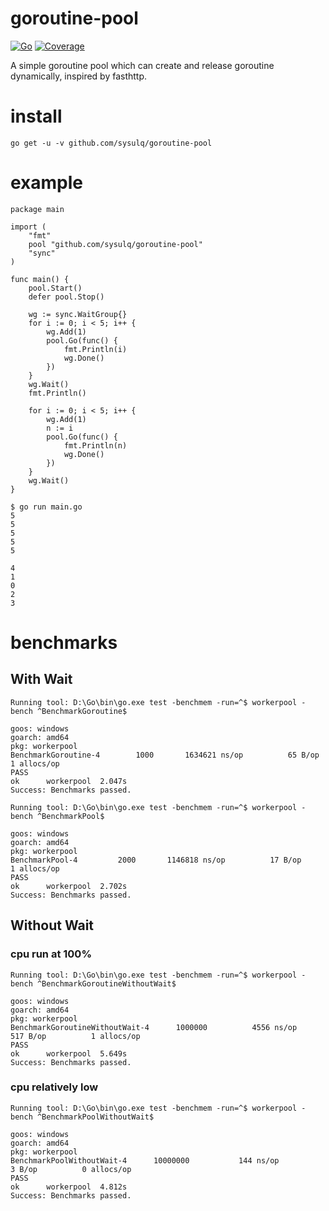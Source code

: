 # goroutine-pool
[![Go](https://github.com/sysulq/goroutine-pool/actions/workflows/go.yml/badge.svg)](https://github.com/sysulq/goroutine-pool/actions/workflows/go.yml)
[![Coverage](https://codecov.io/gh/sysulq/goroutine-pool/branch/master/graph/badge.svg)](https://codecov.io/gh/sysulq/goroutine-pool)

A simple goroutine pool which can create and release goroutine dynamically, inspired by fasthttp.

# install
```
go get -u -v github.com/sysulq/goroutine-pool
```
# example
```
package main

import (
	"fmt"
	pool "github.com/sysulq/goroutine-pool"
	"sync"
)

func main() {
	pool.Start()
	defer pool.Stop()

	wg := sync.WaitGroup{}
	for i := 0; i < 5; i++ {
		wg.Add(1)
		pool.Go(func() {
			fmt.Println(i)
			wg.Done()
		})
	}
	wg.Wait()
	fmt.Println()

	for i := 0; i < 5; i++ {
		wg.Add(1)
		n := i
		pool.Go(func() {
			fmt.Println(n)
			wg.Done()
		})
	}
	wg.Wait()
}
```

```
$ go run main.go
5
5
5
5
5

4
1
0
2
3
```

# benchmarks

## With Wait
```
Running tool: D:\Go\bin\go.exe test -benchmem -run=^$ workerpool -bench ^BenchmarkGoroutine$

goos: windows
goarch: amd64
pkg: workerpool
BenchmarkGoroutine-4   	    1000	   1634621 ns/op	      65 B/op	       1 allocs/op
PASS
ok  	workerpool	2.047s
Success: Benchmarks passed.
```

```
Running tool: D:\Go\bin\go.exe test -benchmem -run=^$ workerpool -bench ^BenchmarkPool$

goos: windows
goarch: amd64
pkg: workerpool
BenchmarkPool-4   	    2000	   1146818 ns/op	      17 B/op	       1 allocs/op
PASS
ok  	workerpool	2.702s
Success: Benchmarks passed.
```

## Without Wait

### cpu run at 100%
```
Running tool: D:\Go\bin\go.exe test -benchmem -run=^$ workerpool -bench ^BenchmarkGoroutineWithoutWait$

goos: windows
goarch: amd64
pkg: workerpool
BenchmarkGoroutineWithoutWait-4   	 1000000	      4556 ns/op	     517 B/op	       1 allocs/op
PASS
ok  	workerpool	5.649s
Success: Benchmarks passed.
```

### cpu relatively low

```
Running tool: D:\Go\bin\go.exe test -benchmem -run=^$ workerpool -bench ^BenchmarkPoolWithoutWait$

goos: windows
goarch: amd64
pkg: workerpool
BenchmarkPoolWithoutWait-4   	10000000	       144 ns/op	       3 B/op	       0 allocs/op
PASS
ok  	workerpool	4.812s
Success: Benchmarks passed.
```

